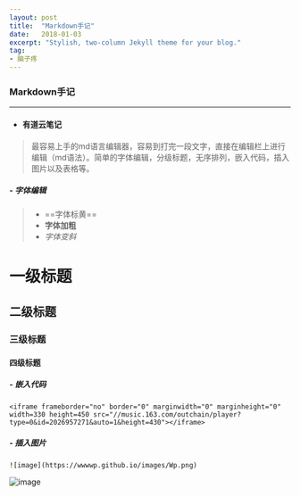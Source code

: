 ```yaml
---
layout: post
title:  "Markdown手记"
date:   2018-01-03
excerpt: "Stylish, two-column Jekyll theme for your blog."
tag:
- 脑子疼
---
```


### Markdown手记

---

- #### 有道云笔记
> 最容易上手的md语言编辑器，容易到打完一段文字，直接在编辑栏上进行编辑（md语法）。简单的字体编辑，分级标题，无序排列，嵌入代码，插入图片以及表格等。

##### - 字体编辑
>- ==字体标黄==
>- **字体加粗**
>- *字体变斜*
# 一级标题
## 二级标题
### 三级标题
#### 四级标题

##### - 嵌入代码

```
<iframe frameborder="no" border="0" marginwidth="0" marginheight="0" width=330 height=450 src="//music.163.com/outchain/player?type=0&id=2026957271&auto=1&height=430"></iframe>

```

##### - 插入图片

```
![image](https://wwwwp.github.io/images/Wp.png)
```
![image](https://wwwwp.github.io/images/Wp.png)